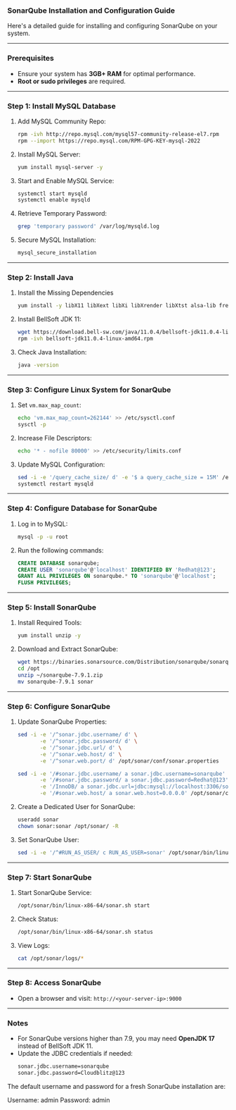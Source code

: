 ### SonarQube Installation and Configuration Guide

Here's a detailed guide for installing and configuring SonarQube on your system.

---

### **Prerequisites**
- Ensure your system has **3GB+ RAM** for optimal performance.
- **Root or sudo privileges** are required.

---

### **Step 1: Install MySQL Database**
1. Add MySQL Community Repo:
   ```bash
   rpm -ivh http://repo.mysql.com/mysql57-community-release-el7.rpm
   rpm --import https://repo.mysql.com/RPM-GPG-KEY-mysql-2022
   ```

2. Install MySQL Server:
   ```bash
   yum install mysql-server -y
   ```

3. Start and Enable MySQL Service:
   ```bash
   systemctl start mysqld
   systemctl enable mysqld
   ```

4. Retrieve Temporary Password:
   ```bash
   grep 'temporary password' /var/log/mysqld.log
   ```

5. Secure MySQL Installation:
   ```bash
   mysql_secure_installation
   ```

---

### **Step 2: Install Java**

1. Install the Missing Dependencies

   ```bash
   yum install -y libX11 libXext libXi libXrender libXtst alsa-lib freetype
   ```

2. Install BellSoft JDK 11:
   ```bash
   wget https://download.bell-sw.com/java/11.0.4/bellsoft-jdk11.0.4-linux-amd64.rpm
   rpm -ivh bellsoft-jdk11.0.4-linux-amd64.rpm
   ```

3. Check Java Installation:
   ```bash
   java -version
   ```

---

### **Step 3: Configure Linux System for SonarQube**
1. Set `vm.max_map_count`:
   ```bash
   echo 'vm.max_map_count=262144' >> /etc/sysctl.conf
   sysctl -p
   ```

2. Increase File Descriptors:
   ```bash
   echo '* - nofile 80000' >> /etc/security/limits.conf
   ```

3. Update MySQL Configuration:
   ```bash
   sed -i -e '/query_cache_size/ d' -e '$ a query_cache_size = 15M' /etc/my.cnf
   systemctl restart mysqld
   ```

---

### **Step 4: Configure Database for SonarQube**
1. Log in to MySQL:
   ```bash
   mysql -p -u root
   ```

2. Run the following commands:
   ```sql
   CREATE DATABASE sonarqube;
   CREATE USER 'sonarqube'@'localhost' IDENTIFIED BY 'Redhat@123';
   GRANT ALL PRIVILEGES ON sonarqube.* TO 'sonarqube'@'localhost';
   FLUSH PRIVILEGES;
   ```

---

### **Step 5: Install SonarQube**
1. Install Required Tools:
   ```bash
   yum install unzip -y
   ```

2. Download and Extract SonarQube:
   ```bash
   wget https://binaries.sonarsource.com/Distribution/sonarqube/sonarqube-7.9.1.zip
   cd /opt
   unzip ~/sonarqube-7.9.1.zip
   mv sonarqube-7.9.1 sonar
   ```

---

### **Step 6: Configure SonarQube**
1. Update SonarQube Properties:
   ```bash
   sed -i -e '/^sonar.jdbc.username/ d' \
          -e '/^sonar.jdbc.password/ d' \
          -e '/^sonar.jdbc.url/ d' \
          -e '/^sonar.web.host/ d' \
          -e '/^sonar.web.port/ d' /opt/sonar/conf/sonar.properties

   sed -i -e '/#sonar.jdbc.username/ a sonar.jdbc.username=sonarqube' \
          -e '/#sonar.jdbc.password/ a sonar.jdbc.password=Redhat@123' \
          -e '/InnoDB/ a sonar.jdbc.url=jdbc:mysql://localhost:3306/sonarqube?useUnicode=true&characterEncoding=utf&rewriteBatchedStatements=true&useConfigs=maxPerformance' \
          -e '/#sonar.web.host/ a sonar.web.host=0.0.0.0' /opt/sonar/conf/sonar.properties
   ```

2. Create a Dedicated User for SonarQube:
   ```bash
   useradd sonar
   chown sonar:sonar /opt/sonar/ -R
   ```

3. Set SonarQube User:
   ```bash
   sed -i -e '/^#RUN_AS_USER/ c RUN_AS_USER=sonar' /opt/sonar/bin/linux-x86-64/sonar.sh
   ```

---

### **Step 7: Start SonarQube**
1. Start SonarQube Service:
   ```bash
   /opt/sonar/bin/linux-x86-64/sonar.sh start
   ```

2. Check Status:
   ```bash
   /opt/sonar/bin/linux-x86-64/sonar.sh status
   ```

3. View Logs:
   ```bash
   cat /opt/sonar/logs/*
   ```

---

### **Step 8: Access SonarQube**
- Open a browser and visit: `http://<your-server-ip>:9000`

---

### **Notes**
- For SonarQube versions higher than 7.9, you may need **OpenJDK 17** instead of BellSoft JDK 11.
- Update the JDBC credentials if needed:
   ```bash
   sonar.jdbc.username=sonarqube
   sonar.jdbc.password=Cloudblitz@123
   ```



The default username and password for a fresh SonarQube installation are:

Username: admin
Password: admin